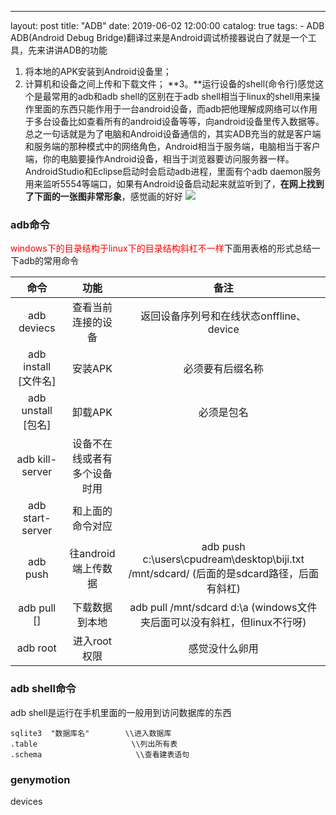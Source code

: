 ---
layout:       post
title:        "ADB"
date:         2019-06-02 12:00:00
catalog:      true
tags:
    - ADB
ADB(Android Debug Bridge)翻译过来是Android调试桥接器说白了就是一个工具，先来讲讲ADB的功能
1. 将本地的APK安装到Android设备里；
2. 计算机和设备之间上传和下载文件；
**3。**运行设备的shell(命令行)感觉这个是最常用的adb和adb shell的区别在于adb shell相当于linux的shell用来操作里面的东西只能作用于一台android设备，而adb把他理解成网络可以作用于多台设备比如查看所有的android设备等等，向android设备里传入数据等。总之一句话就是为了电脑和Android设备通信的，其实ADB充当的就是客户端和服务端的那种模式中的网络角色，Android相当于服务端，电脑相当于客户端，你的电脑要操作Android设备，相当于浏览器要访问服务器一样。AndroidStudio和Eclipse启动时会启动adb进程，里面有个adb daemon服务用来监听5554等端口，如果有Android设备启动起来就监听到了，**在网上找到了下面的一张图非常形象**，感觉画的好好<!--more-->
![](http://of0xqj5p6.bkt.clouddn.com/2016/0827adbconnection.png)

### adb命令  

<font color="red">windows下的目录结构于linux下的目录结构斜杠不一样</font>下面用表格的形式总结一下adb的常用命令

|           命令         |           功能            |                                                    备注                                   |
| :--------------------: | :----------------------: |  :-------------------------------------------------------------------------------------:  |
|        adb deviecs     |    查看当前连接的设备      |             返回设备序列号和在线状态onffline、device                |
|   adb install [文件名]  |     安装APK              |                         必须要有后缀名称                          |
|  adb   unstall [包名]   |     卸载APK              |                                     必须是包名                  |
| adb kill-server      |   设备不在线或者有多个设备时用 |                                                                 |
| adb start-server     |        和上面的命令对应       |                                                                     |
|  adb push <local> <remote> |  往android端上传数据   | adb push c:\users\cpudream\desktop\biji.txt  /mnt/sdcard/  (后面的是sdcard路径，后面有斜杠)   |
|   adb pull <remote> [<local>]  | 下载数据到本地       | adb pull /mnt/sdcard  d:\a (windows文件夹后面可以没有斜杠，但linux不行呀)                    |
|  adb root                    | 进入root权限       |            感觉没什么卵用                                                        |


### adb shell命令
adb shell是运行在手机里面的一般用到访问数据库的东西

```
sqlite3  "数据库名"        \\进入数据库
.table                     \\列出所有表
.schema                     \\查看建表语句
```

### genymotion
devices
